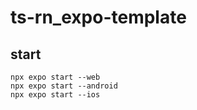 # ts-rn_expo-template

## start
```
npx expo start --web
npx expo start --android
npx expo start --ios
```